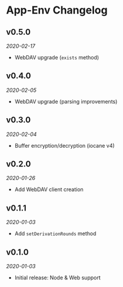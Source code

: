 # App-Env Changelog

## v0.5.0
_2020-02-17_

 * WebDAV upgrade (`exists` method)

## v0.4.0
_2020-02-05_

 * WebDAV upgrade (parsing improvements)

## v0.3.0
_2020-02-04_

 * Buffer encryption/decryption (iocane v4)

## v0.2.0
_2020-01-26_

 * Add WebDAV client creation

## v0.1.1
_2020-01-03_

 * Add `setDerivationRounds` method

## v0.1.0
_2020-01-03_

 * Initial release: Node & Web support

